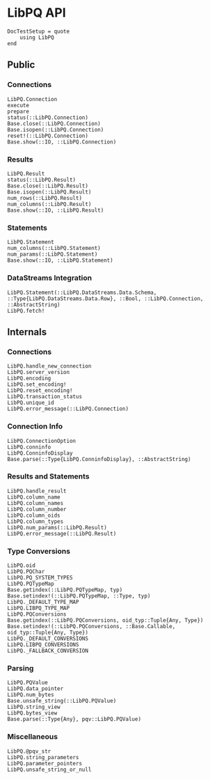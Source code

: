 # LibPQ API

```@meta
DocTestSetup = quote
    using LibPQ
end
```

## Public

### Connections

```@docs
LibPQ.Connection
execute
prepare
status(::LibPQ.Connection)
Base.close(::LibPQ.Connection)
Base.isopen(::LibPQ.Connection)
reset!(::LibPQ.Connection)
Base.show(::IO, ::LibPQ.Connection)
```

### Results

```@docs
LibPQ.Result
status(::LibPQ.Result)
Base.close(::LibPQ.Result)
Base.isopen(::LibPQ.Result)
num_rows(::LibPQ.Result)
num_columns(::LibPQ.Result)
Base.show(::IO, ::LibPQ.Result)
```

### Statements

```@docs
LibPQ.Statement
num_columns(::LibPQ.Statement)
num_params(::LibPQ.Statement)
Base.show(::IO, ::LibPQ.Statement)
```

### DataStreams Integration

```@docs
LibPQ.Statement(::LibPQ.DataStreams.Data.Schema, ::Type{LibPQ.DataStreams.Data.Row}, ::Bool, ::LibPQ.Connection, ::AbstractString)
LibPQ.fetch!
```

## Internals

### Connections

```@docs
LibPQ.handle_new_connection
LibPQ.server_version
LibPQ.encoding
LibPQ.set_encoding!
LibPQ.reset_encoding!
LibPQ.transaction_status
LibPQ.unique_id
LibPQ.error_message(::LibPQ.Connection)
```

### Connection Info

```@docs
LibPQ.ConnectionOption
LibPQ.conninfo
LibPQ.ConninfoDisplay
Base.parse(::Type{LibPQ.ConninfoDisplay}, ::AbstractString)
```

### Results and Statements

```@docs
LibPQ.handle_result
LibPQ.column_name
LibPQ.column_names
LibPQ.column_number
LibPQ.column_oids
LibPQ.column_types
LibPQ.num_params(::LibPQ.Result)
LibPQ.error_message(::LibPQ.Result)
```

### Type Conversions

```@docs
LibPQ.oid
LibPQ.PQChar
LibPQ.PQ_SYSTEM_TYPES
LibPQ.PQTypeMap
Base.getindex(::LibPQ.PQTypeMap, typ)
Base.setindex!(::LibPQ.PQTypeMap, ::Type, typ)
LibPQ._DEFAULT_TYPE_MAP
LibPQ.LIBPQ_TYPE_MAP
LibPQ.PQConversions
Base.getindex(::LibPQ.PQConversions, oid_typ::Tuple{Any, Type})
Base.setindex!(::LibPQ.PQConversions, ::Base.Callable, oid_typ::Tuple{Any, Type})
LibPQ._DEFAULT_CONVERSIONS
LibPQ.LIBPQ_CONVERSIONS
LibPQ._FALLBACK_CONVERSION
```

### Parsing

```@docs
LibPQ.PQValue
LibPQ.data_pointer
LibPQ.num_bytes
Base.unsafe_string(::LibPQ.PQValue)
LibPQ.string_view
LibPQ.bytes_view
Base.parse(::Type{Any}, pqv::LibPQ.PQValue)
```

### Miscellaneous

```@docs
LibPQ.@pqv_str
LibPQ.string_parameters
LibPQ.parameter_pointers
LibPQ.unsafe_string_or_null
```
